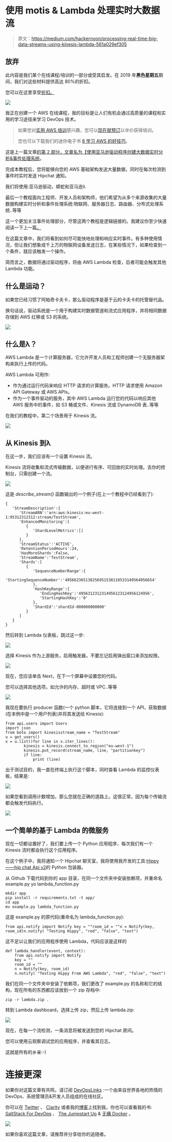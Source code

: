 # 使用 motis & Lambda 处理实时大数据流

> 原文：<https://medium.com/hackernoon/processing-real-time-big-data-streams-using-kinesis-lambda-561a029ef305>

## 放弃

此内容是我们某个在线课程/培训的一部分或受其启发。在 2019 年**黑色星期五**期间，我们对这些材料提供高达 80%的折扣。

您可以在这里享受[折扣。](http://bf.eralabs.io/)

![](img/1345d16bd1f2c8c580f171d820e90b08.png)

我正在创建一个 AWS 在线课程，我的目标是让人们有机会通过高质量的课程和实用的学习途径来学习 DevOps 技术。

> 如果您对[实用 AWS 培训](https://practicalaws.com)感兴趣，您可以[现在就预订](http://practicalaws.com)以半价获得培训。
> 
> 您也可以下载我们的迷你电子书 [8 学习 AWS 的好技巧](https://app.getresponse.com/site2/practical_aws?u=hWKcs&webforms_id=BSioY)。

这是上一篇文章[的第 2 部分，文章名为【使用亚马逊驱动程序创建大数据实时分析&事件处理系统](/@eon01/creating-a-realtime-analytics-event-processing-system-for-big-data-using-amazon-kinesis-756f5e5d1abf)。

完成本教程后，您将能够向您的 AWS 基础架构发送大量数据，同时在每次检测到事件时实时发送 Hipchat 通知。

我们将使用:亚马逊驱动，蟒蛇和亚马逊λ

最后一个教程面向工程师、开发人员和架构师，他们希望为从多个来源收集的大量数据构建实时分析和事件处理系统:物联网、服务器日志、路由器、分布式处理系统..等等

这一个更加关注事件处理部分，尽管这两个教程是逻辑链接的。我建议你至少快速阅读一下上一篇[。](/@eon01/creating-a-realtime-analytics-event-processing-system-for-big-data-using-amazon-kinesis-756f5e5d1abf)

在这篇文章中，我们将看到如何尽可能快地处理和响应实时事件。有多种使用情况，但让我们想象成千上万的物联网设备发送日志，在某些情况下，如果检查到一个条件，就应该触发一个操作。

简而言之，数据将通过驱动程序，将由 AWS Lambda 检查，后者可能会触发其他 Lambda 功能。

## 什么是运动？

如果您已经习惯了阿帕奇卡夫卡，那么驱动程序是基于云的卡夫卡的托管替代品。

换句话说，驱动系统是一个用于构建实时数据管道和流式应用程序，并将相同数据存储到 AWS 红移或 S3 的系统。

![](img/d474389753dbb6622639f4e416812119.png)

## 什么是λ？

AWS Lambda 是一个计算服务器，它允许开发人员和工程师创建一个无服务器架构来执行上传的代码。

AWS Lambda 可用作:

*   作为通过运行代码来响应 HTTP 请求的计算服务。HTTP 请求使用 Amazon API Gateway 或 AWS APIs。
*   作为一个事件驱动的服务，其中 AWS Lambda 运行您的代码以响应其他 AWS 服务中的事件，如 S3 桶或文件、Kinesis 流或 DynamoDB 表..等等

在我们的教程中，第二个场景用于 Kinesis 流。

![](img/84fdc0ebe31023bfa6ec70ca865db6f7.png)

## 从 Kinesis 到λ

在这一步，我们应该有一个设置 Kinesis 流。

Kinesis 流将收集和流式传输数据，以便进行有序、可回放的实时处理。去你的控制台，只需创建一个流。

![](img/6636a21fc428eb4c58e2a7abbcf10652.png)

这是 *describe_stream()* 函数输出的一个例子(在上一个教程中已经看到了):

```
{  
   'StreamDescription':{  
      'StreamARN':'arn:aws:kinesis:eu-west-1:95312312312:stream/TestStream',
      'EnhancedMonitoring':[  
         {  
            'ShardLevelMetrics':[]
         }
      ],
      'StreamStatus':'ACTIVE',
      'RetentionPeriodHours':24,
      'HasMoreShards':False,
      'StreamName':'TestStream',
      'Shards':[  
         {  
            'SequenceNumberRange':{  
               'StartingSequenceNumber':'495662365138256951538110533149564956654'
            },
            'HashKeyRange':{  
               'EndingHashKey':'4956312312314956123124956124956',
               'StartingHashKey':'0'
            },
            'ShardId':'shardId-000000000000'
         }
      ]
   }
}
```

然后转到 Lambda 仪表板，跳过这一步:

![](img/8f1d34a2edd7400d753fceb00ef8f000.png)

选择 Kinesis 作为上游服务，启用触发器，不要忘记启用弹出窗口来添加权限。

![](img/3271c7af741dc50555ba2ec9773aee63.png)

现在，您应该单击 Next，在下一个屏幕中设置您的代码。

您可以选择其他选项，如允许的内存、超时或 VPC..等等

![](img/12e4fb1b04576ad071eb7515ca5e34e6.png)

我现在要执行 producer 函数(一个 python 脚本，它将连接到一个 API，获取数据(在本例中是一个用户列表)并将其发送给 Kinesis):

```
from api.users import Users
import json
from boto import kinesisstream_name = "TestStream"
u = get_users()
x = u.list()for line in x.iter_lines():
        kinesis = kinesis.connect_to_region("eu-west-1")
        kinesis.put_record(stream_name, line, "partitionkey")
        if line:
            print (line)
```

出于测试目的，我一直在终端上执行这个脚本，同时查看 Lambda 的监控仪表板，结果是:

![](img/e3331c08fe32b10f454fe50c47eac84a.png)

如果您看到调用计数增加，那么您就在正确的道路上。这很正常，因为每个传输流都会触发代码执行。

![](img/1eda6795a98b857dc55c24217e5c6430.png)

## 一个简单的基于 Lambda 的微服务

现在一切都设置好了，我们要上传一个 Python 应用程序，每次我们有一个 Kinesis 流时都会执行这个应用程序。

在这个例子中，我将通知一个 Hipchat 聊天室，我将使用我开发的工具:[Hippy——hip chat Api v2](https://github.com/eon01/Hippy)的 Python 包装器。

从 Github 下载代码到你的 app 目录，在同一个文件夹中安装依赖项，并重命名 example.py yo lambda_function.py

```
mkdir app
pip install -r requirements.txt -t app/
cd app
mv example.py lambda_function.py 
```

这是 example.py 的原代码(重命名为 lambda_function.py):

```
from api.notify import Notify key = ""room_id = ""n = Notify(key, room_id)n.notify( "Testing Hippy", "red", "false", "text")
```

这不足以让我们的应用程序使用 Lambda，代码应该是这样的

```
def lambda_handler(event, context):
    from api.notify import Notify
    key = ""
    room_id = ""
    n = Notify(key, room_id)
    n.notify( "Testing Hippy From AWS Lambda", "red", "false", "text")
```

我们在同一个文件夹中安装了依赖项，我们更改了 example.py 的名称和它的结构，现在所有的东西都应该放到一个 zip 存档中:

```
zip -r lambda.zip .
```

转到 Lambda dashboard，选择上传 zip，然后上传 lambda.zip:

![](img/5b1d0a7d3ef30db4793b16ac96e5c56f.png)

现在，在每一个流检测，一条消息将被发送到您的 Hipchat 房间。

您可以使用云观察调试您的应用程序，并查看其日志。

这就是所有的乡亲:-)

# 连接更深

如果你对这篇文章有共鸣，请订阅 [DevOpsLinks](http://devopslinks.com) :一个由来自世界各地的热情的 DevOps、系统管理员&开发人员组成的在线社区。

你可以在 [Twitter](https://twitter.com/eon01) 、 [Clarity](https://clarity.fm/aymenelamri/) 或者我的[博客](http://eon01.com/blog)上找到我，你也可以查看我的书: [SaltStack For DevOps](http://saltstackfordevops.com) 、 [The Jumpstart Up](http://thejumpstartup.com) & [无痛 Docker](http://painlessdocker.com) 。

![](img/9be788c6c2620a6f8af98543b867b658.png)

如果你喜欢这篇文章，请推荐并分享给你的追随者。